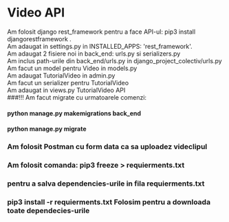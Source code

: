 # Video API
Am folosit django rest_framework pentru a face API-ul: pip3 install djangorestframework .   
Am adaugat in settings.py in INSTALLED_APPS: 'rest_framework'.     
Am adaugat 2 fisiere noi in back_end: urls.py si serializers.py     
Am inclus path-urile din back_end/urls.py  in django_project_colectiv/urls.py          
Am facut un model pentru Video in models.py     
Am adaugat TutorialVideo in admin.py        
Am facut un serializer pentru TutorialVideo     
Am adaugat in views.py TutorialVideo API        
###!!! Am facut migrate cu urmatoarele comenzi:
#### python manage.py makemigrations back_end
#### python manage.py migrate

### Am folosit Postman cu form data ca sa uploadez videclipul 
### Am folosit comanda: pip3 freeze > requierments.txt
### pentru a salva dependencies-urile in fila requierments.txt
### pip3 install -r requierments.txt Folosim pentru a downloada toate dependecies-urile